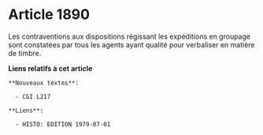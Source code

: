 # Article 1890

Les contraventions aux dispositions régissant les expéditions en groupage sont constatées par tous les agents ayant qualité
pour verbaliser en matière de timbre.

**Liens relatifs à cet article**

	**Nouveaux textes**:

	  - CGI L217

	**Liens**:

	  - HISTO: EDITION 1979-07-01
